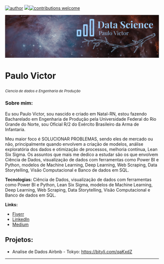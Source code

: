 [![author](https://img.shields.io/badge/Autor-carvalhopinheiro-red.svg)](https://www.linkedin.com/in/carvalhopinheiro/) [![](https://img.shields.io/badge/Python-3.9+-blue.svg)](https://www.python.org/downloads/release/python-365/)[![contributions welcome](https://img.shields.io/badge/Contribuição-Bem_vindo-brightgreen.svg?style=flat)](https://github.com/carvalhopinheiro/Ciencia-de-Dados/issues)

<p align="center">
  <img src="baanner.png" >
</p>

# Paulo Victor
<sub>*Ciencia de dados e Engenharia de Produção*</sub>

### Sobre mim:
Eu sou Paulo Victor, sou nascido e criado em Natal-RN, estou fazendo Bacharelado em Engenharia de Produção pela Universidade Federal do Rio Grande do Norte, sou Oficial R/2 do Exército Brasileiro da Arma de Infantaria.

Meu maior foco é SOLUCIONAR PROBLEMAS, sendo eles de mercado ou não, principalmente quando envolvem a criação de modelos, análise exploratória dos dados e otimização de processos, melhoria contínua, Lean Six Sigma. Os assuntos que mais me dedico a estudar são os que envolvem Ciência de Dados, visualização de dados com ferramentas como Power BI e Python, modelos de Machine Learning, Deep Learning, Web Scraping, Data Storytelling, Visão Computacional e Banco de dados em SQL.

**Tecnologias:** Ciência de Dados, visualização de dados com ferramentas como Power BI e Python, Lean Six Sigma, modelos de Machine Learning, Deep Learning, Web Scraping, Data Storytelling, Visão Computacional e Banco de dados em SQL.

**Links:**
* [Fiverr](https://bityli.com/jjFfCb)
* [LinkedIn](https://www.linkedin.com/in/paulovictorcp/)
* [Medium](https://medium.com/@carvalhopinheiro)

## Projetos:
* Analise de Dados Airbnb - Tokyo: https://bityli.com/qaKxdZ

---

